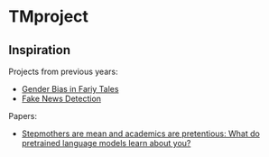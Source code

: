 # TMproject

## Inspiration
Projects from previous years:
- [Gender Bias in Fariy Tales](https://github.com/lisavangelderen/FairyTale)
- [Fake News Detection](https://github.com/joycedh/TMCI_project)

Papers:
- [Stepmothers are mean and academics are pretentious: What do
pretrained language models learn about you?](https://arxiv.org/pdf/2109.10052.pdf)
